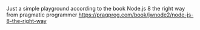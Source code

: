 Just a simple playground according to the book Node.js 8 the right way from pragmatic programmer 
https://pragprog.com/book/jwnode2/node-js-8-the-right-way 
